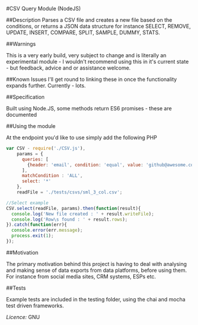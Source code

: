 #CSV Query Module (NodeJS)

##Description
Parses a CSV file and creates a new file based on the conditions, or returns a JSON data structure for instance SELECT, REMOVE, UPDATE, INSERT, COMPARE, SPLIT, SAMPLE, DUMMY, STATS.

##Warnings

This is a very early build, very subject to change and is literally an experimental module - I wouldn't recommend using this in it's current state - but feedback, advice and or assistance welcome.

##Known Issues
I'll get round to linking these in once the functionality expands further. Currently - lots.

##Specification

Built using Node.JS, some methods return ES6 promises - these are documented

##Using the module

At the endpoint you'd like to use simply add the following PHP
```javascript
var CSV - require('./CSV.js'),
    params = {
      queries: [
        {header: 'email', condition: 'equal', value: 'github@awesome.com'},
      ],
      matchCondition : 'ALL',
      select: '*'
    },
    readFile = './tests/csvs/sml_3_col.csv';

//Select example
CSV.select(readFile, params).then(function(result){
  console.log('New file created : ' + result.writeFile);
  console.log('Row\s found : ' + result.rows);
}).catch(function(err){
  console.error(err.message);
  process.exit(1);
});
```
##Motivation

The primary motivation behind this project is having to deal with analysing and making sense of data exports from data platforms, before using them. For instance from social media sites, CRM systems, ESPs etc.

##Tests

Example tests are included in the testing folder, using the chai and mocha test driven frameworks.



*Licence:* GNU
